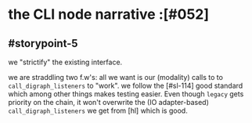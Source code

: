 # the CLI node narrative :[#052]


## #storypoint-5

we "strictify" the existing interface.

we are straddling two f.w's: all we want is our (modality) calls to to
`call_digraph_listeners` to "work". we follow the [#sl-114] good standard
which among other things makes testing easier. Even though `legacy` gets
priority on the chain, it won't overwrite the (IO adapter-based)
`call_digraph_listeners` we get from [hl] which is good.

